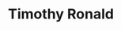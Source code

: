 ---
id: 00006
title: Timothy Ronald
description: CEO Ternakuang
img: https://i.ibb.co/ccvvQb3/ezgif-com-gif-maker-1.jpg
content:
  - id: qvKGurpkD6o
    title: Saham Untuk Pemula, Apakah Butuh Modal Besar?
    minutes: 5
  - id: 2HilCEhY5F4
    title: Cara Nabung Saham Untuk Gaji UMR
    minutes: 7
  - id: JBVCkeXePfU
    title: Cara Menjadi Investor Sukses
    minutes: 8
  - id: oSmE6dYe7FQ
    title: Cara Gua Menyusun Portfolio Saham Agar Cuan Maksimal
    minutes: 7
  - id: tPJ135qsceE
    title: Psikologi Dalam Investasi Saham
    minutes: 7
  - id: 3f36AKLNA6U
    title: Saham Gaakan Bikin Lo Cepet Kaya
    minutes: 10
  - id: aNBmgFpyWp0
    title: Trading Forex itu Judi? Ft. Ryan Filbert
    minutes: 51
  - id: HY70PWBrpjs
    title: Rahasia Cuan di Saham 2021? Ft. Kevin Hendrawan
    minutes: 31
  - id: 1dMidOVKsWE
    title: Saham vs Properti, Lebih Cuan Mana? Ft. Bong Chandra
    minutes: 7
  - id: med_Mklm_e0
    title: 3 Habit Yang Membuat Gua Jadi Milyarder Di Umur 20
    minutes: 8
---